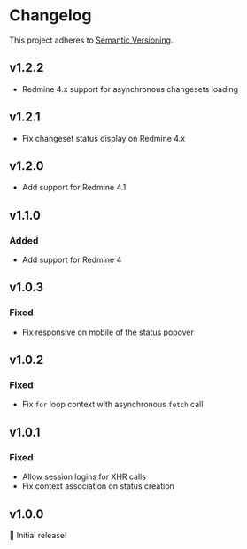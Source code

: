 # Changelog

This project adheres to [Semantic Versioning](https://semver.org/spec/v2.0.0.html).

## v1.2.2

* Redmine 4.x support for asynchronous changesets loading

## v1.2.1

* Fix changeset status display on Redmine 4.x

## v1.2.0

* Add support for Redmine 4.1

## v1.1.0

### Added

* Add support for Redmine 4

## v1.0.3

### Fixed

* Fix responsive on mobile of the status popover

## v1.0.2

### Fixed

* Fix `for` loop context with asynchronous `fetch` call

## v1.0.1

### Fixed

* Allow session logins for XHR calls
* Fix context association on status creation

## v1.0.0

🎉 Initial release!

